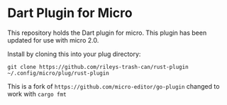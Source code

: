 # Dart Plugin for Micro

This repository holds the Dart plugin for micro. This plugin
has been updated for use with micro 2.0.

Install by cloning this into your plug directory:

```
git clone https://github.com/rileys-trash-can/rust-plugin ~/.config/micro/plug/rust-plugin
```

This is a fork of `https://github.com/micro-editor/go-plugin` changed to work with `cargo fmt`
